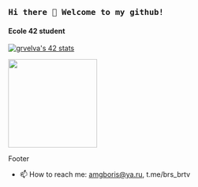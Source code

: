 ### <samp>Hi there 👋 Welcome to my github!</samp>

#### Ecole 42 student

[![grvelva's 42 stats](https://badge42.vercel.app/api/v2/cl8osjwbn00110gmmauqfnha0/stats?cursusId=21&coalitionId=48)](https://github.com/JaeSeoKim/badge42)

<p>
  <img height="180em" src="https://github-readme-stats.vercel.app/api/top-langs/?username=kukinpower&hide=swift,roff,php,Makefile,Cmake,python,shell,html,css,Assembly,dockerfile,javascript&langs_count=8&layout=compact&show_icons=true&hide_border=true&&count_private=true&include_all_commits=true" />
</p>

<!--
[![GitHub Streak](https://github-readme-streak-stats.herokuapp.com?user=bbritva&theme=github-light)](https://git.io/streak-stats)
[![GitHub stats](https://github-readme-stats.vercel.app/api?username=bbritva)](https://github.com/anuraghazra/github-readme-stats)
-->
Footer

- 📫 How to reach me: amgboris@ya.ru, t.me/brs_brtv

<!---
bbritva/bbritva is a ✨ special ✨ repository because its `README.md` (this file) appears on your GitHub profile.
You can click the Preview link to take a look at your changes.
--->
